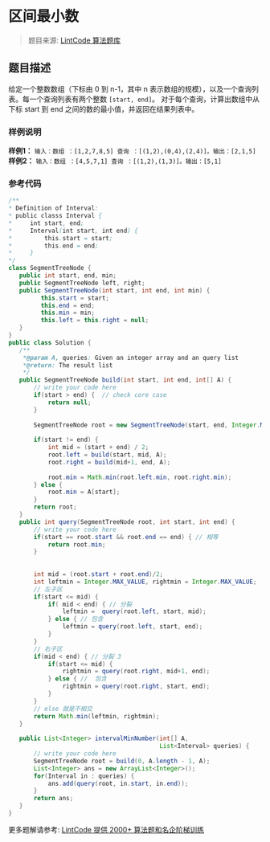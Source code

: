 # 区间最小数
 > 题目来源: [LintCode 算法题库](https://www.lintcode.com/problem/interval-minimum-number/?utm_source=sc-github-wzz)
 ## 题目描述
 给定一个整数数组（下标由 0 到 n-1，其中 n 表示数组的规模），以及一个查询列表。每一个查询列表有两个整数 `[start, end]`。 对于每个查询，计算出数组中从下标 start 到 end 之间的数的最小值，并返回在结果列表中。 
 ### 样例说明
 **样例1：**
`输入：数组 ：[1,2,7,8,5] 查询 ：[(1,2),(0,4),(2,4)]。输出：[2,1,5]`
**样例2：**
`输入：数组 ：[4,5,7,1] 查询 ：[(1,2),(1,3)]。输出：[5,1]`
 ### 参考代码
 ```java
/**
 * Definition of Interval:
 * public classs Interval {
 *     int start, end;
 *     Interval(int start, int end) {
 *         this.start = start;
 *         this.end = end;
 *     }
 */
class SegmentTreeNode {
    public int start, end, min;
    public SegmentTreeNode left, right;
    public SegmentTreeNode(int start, int end, int min) {
          this.start = start;
          this.end = end;
          this.min = min;
          this.left = this.right = null;
    }
}
public class Solution {
    /**
     *@param A, queries: Given an integer array and an query list
     *@return: The result list
     */
    public SegmentTreeNode build(int start, int end, int[] A) {
        // write your code here
        if(start > end) {  // check core case
            return null;
        }
        
        SegmentTreeNode root = new SegmentTreeNode(start, end, Integer.MAX_VALUE);
        
        if(start != end) {
            int mid = (start + end) / 2;
            root.left = build(start, mid, A);
            root.right = build(mid+1, end, A);
            
            root.min = Math.min(root.left.min, root.right.min);
        } else {
            root.min = A[start];
        }
        return root;
    }
    public int query(SegmentTreeNode root, int start, int end) {
        // write your code here
        if(start == root.start && root.end == end) { // 相等 
            return root.min;
        }
        
        
        int mid = (root.start + root.end)/2;
        int leftmin = Integer.MAX_VALUE, rightmin = Integer.MAX_VALUE;
        // 左子区
        if(start <= mid) {
            if( mid < end) { // 分裂 
                leftmin =  query(root.left, start, mid);
            } else { // 包含 
                leftmin = query(root.left, start, end);
            }
        }
        // 右子区
        if(mid < end) { // 分裂 3
            if(start <= mid) {
                rightmin = query(root.right, mid+1, end);
            } else { //  包含 
                rightmin = query(root.right, start, end);
            } 
        }  
        // else 就是不相交
        return Math.min(leftmin, rightmin);
    }
    
    public List<Integer> intervalMinNumber(int[] A, 
                                           List<Interval> queries) {
        // write your code here
        SegmentTreeNode root = build(0, A.length - 1, A);
        List<Integer> ans = new ArrayList<Integer>();
        for(Interval in : queries) {
            ans.add(query(root, in.start, in.end));
        }
        return ans;
    }
}
```
 更多题解请参考: [LintCode 提供 2000+ 算法题和名企阶梯训练](https://www.lintcode.com/problem/?utm_source=sc-github-wzz)